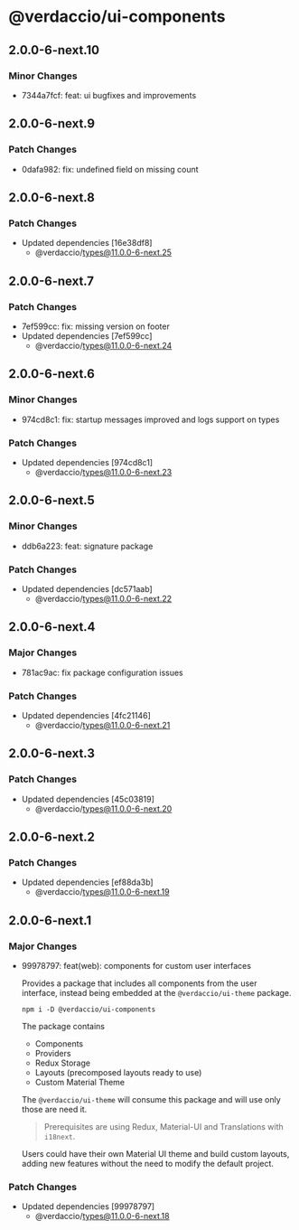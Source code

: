 # @verdaccio/ui-components

## 2.0.0-6-next.10

### Minor Changes

- 7344a7fcf: feat: ui bugfixes and improvements

## 2.0.0-6-next.9

### Patch Changes

- 0dafa982: fix: undefined field on missing count

## 2.0.0-6-next.8

### Patch Changes

- Updated dependencies [16e38df8]
  - @verdaccio/types@11.0.0-6-next.25

## 2.0.0-6-next.7

### Patch Changes

- 7ef599cc: fix: missing version on footer
- Updated dependencies [7ef599cc]
  - @verdaccio/types@11.0.0-6-next.24

## 2.0.0-6-next.6

### Minor Changes

- 974cd8c1: fix: startup messages improved and logs support on types

### Patch Changes

- Updated dependencies [974cd8c1]
  - @verdaccio/types@11.0.0-6-next.23

## 2.0.0-6-next.5

### Minor Changes

- ddb6a223: feat: signature package

### Patch Changes

- Updated dependencies [dc571aab]
  - @verdaccio/types@11.0.0-6-next.22

## 2.0.0-6-next.4

### Major Changes

- 781ac9ac: fix package configuration issues

### Patch Changes

- Updated dependencies [4fc21146]
  - @verdaccio/types@11.0.0-6-next.21

## 2.0.0-6-next.3

### Patch Changes

- Updated dependencies [45c03819]
  - @verdaccio/types@11.0.0-6-next.20

## 2.0.0-6-next.2

### Patch Changes

- Updated dependencies [ef88da3b]
  - @verdaccio/types@11.0.0-6-next.19

## 2.0.0-6-next.1

### Major Changes

- 99978797: feat(web): components for custom user interfaces

  Provides a package that includes all components from the user interface, instead being embedded at the `@verdaccio/ui-theme` package.

  ```
  npm i -D @verdaccio/ui-components
  ```

  The package contains

  - Components
  - Providers
  - Redux Storage
  - Layouts (precomposed layouts ready to use)
  - Custom Material Theme

  The `@verdaccio/ui-theme` will consume this package and will use only those are need it.

  > Prerequisites are using Redux, Material-UI and Translations with `i18next`.

  Users could have their own Material UI theme and build custom layouts, adding new features without the need to modify the default project.

### Patch Changes

- Updated dependencies [99978797]
  - @verdaccio/types@11.0.0-6-next.18

